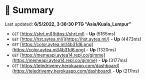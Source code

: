 # 📖 Summary
Last updated: **6/5/2022, 3:38:30 PTG "Asia/Kuala_Lumpur"**

- `GET` [https://shrt.ml](https://shrt.ml) - **Up** (5165ms)
- `GET` [https://hst.aytea.ml/](https://hst.aytea.ml/) - **Up** (4473ms)
- `GET` [https://color.aytea.ml/4b31d6.png](https://color.aytea.ml/4b31d6.png) - **Up** (1320ms)
- `GET` [https://memeapi.aytea14.repl.co/gimme](https://memeapi.aytea14.repl.co/gimme) - **Up** (3177ms)
- `GET` [https://teledrivemy.herokuapp.com/dashboard](https://teledrivemy.herokuapp.com/dashboard) - **Up** (217ms)
